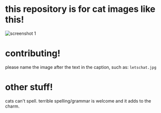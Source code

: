 # this repository is for cat images like this!
![screenshot 1](https://raw.githubusercontent.com/GJ-u/closed-caption-cats/master/letschat.jpg)

# contributing!
please name the image after the text in the caption, such as:
```letschat.jpg```

# other stuff!
cats can't spell. terrible spelling/grammar is welcome and it adds to the charm.



